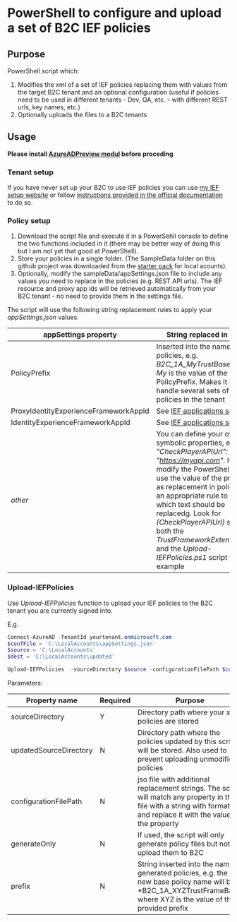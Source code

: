 # PowerShell to configure and upload a set of B2C IEF policies

## Purpose
PowerShell script which:
1. Modifies the xml of a set of IEF policies replacing them with values from the target B2C tenant and an optional configuration (useful if policies need to be used in different tenants - Dev, QA, etc. - with different REST urls, key names, etc.) 
2. Optionally uploads the files to a B2C tenants

## Usage

**Please install [AzureADPreview modul](https://docs.microsoft.com/en-us/powershell/azure/active-directory/install-adv2?view=azureadps-2.0#installing-the-azure-ad-module) before proceding**

### Tenant setup

If you have never set up your B2C to use IEF policies you can use [my IEF setup website](https://b2ciefsetup.azurewebsites.net/) or follow [instructions provided in the official documentation](https://docs.microsoft.com/en-us/azure/active-directory-b2c/custom-policy-get-started) to do so. 

### Policy setup
1. Download the script file and execute it in a PowerSehll console to define the two functions included in it (there may be better way of doing this but I am not yet that good at PowerShell).
1. Store your policies in a single folder. (The SampleData folder on this github project was downloaded from the [starter pack](https://github.com/Azure-Samples/active-directory-b2c-custom-policy-starterpack) for local acounts).
2. Optionally, modify the sampleData/appSettings.json file to include any values you need to replace in the policies (e.g. REST API urls). The IEF resource and proxy app ids will be retrieved automatically from your B2C tenant - no need to provide them in the settings file.

The script will use the following string replacement rules to apply your *appSettings.json* values.

| appSettings property | String replaced in policy |
| -------- | ------ |
| PolicyPrefix | Inserted into the name of policies, e.g. *B2C_1A_MyTrustBase* where *My* is the value of the PolicyPrefix. Makes it easier to handle several sets of IEF policies in the tenant |
| ProxyIdentityExperienceFrameworkAppId | See [IEF applications setup](https://docs.microsoft.com/en-us/azure/active-directory-b2c/active-directory-b2c-get-started-custom?tabs=applications#register-identity-experience-framework-applications) |
| IdentityExperienceFrameworkAppId | See [IEF applications setup](https://docs.microsoft.com/en-us/azure/active-directory-b2c/active-directory-b2c-get-started-custom?tabs=applications#register-identity-experience-framework-applications) |
| *other* | You can define your own symbolic properties, e.g. *"CheckPlayerAPIUrl": "https://myapi.com"*. If you do, modify the PowerShell script to use the value of the property as replacement in policies with an appropriate rule to select which text should be replacedg. Look for *{CheckPlayerAPIUrl}* string in both the *TrustFrameworkExtensions.xml* and the *Upload-IEFPolicies.ps1* script to see an example |

### Upload-IEFPolicies

Use *Upload-IEFPolicies* function to upload your IEF policies to the B2C tenant you are currently signed into.

E.g.

```PowerShell
Connect-AzureAD -TenantId yourtenant.onmicrosoft.com
$confFile = 'C:\LocalAccounts\appSettings.json'
$source = 'C:\LocalAccounts'
$dest = 'C:\LocalAccounts\updated'

Upload-IEFPolicies  -sourceDirectory $source -configurationFilePath $confFile -updatedSourceDirectory $dest`
```
Parameters:

| Property name | Required | Purpose |
| -------- | ------ | ----- |
| sourceDirectory | Y | Directory path where your xml policies are stored |
| updatedSourceDirectory | N | Directory path where the policies updated by this script will be stored. Also used to prevent uploading unmodified policies |
| configurationFilePath | N | jso file with additional replacement strings. The script will match any property in this file with a string with format *{<property name>}* and replace it with the value of the property |
| generateOnly | N | If used, the script will only generate policy files but not upload them to B2C |
| prefix | N | String inserted into the name of generated policies, e.g. the new base policy name will be *B2C_1A_XYZTrustFrameBase, where XYZ is the value of the provided prefix |








